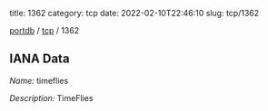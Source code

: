 title: 1362
category: tcp
date: 2022-02-10T22:46:10
slug: tcp/1362

[portdb](/) / [tcp](/category/tcp.html) / 1362


## IANA Data

_Name:_ timeflies

_Description:_ TimeFlies

